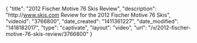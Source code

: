 {
    "title": "2012 Fischer Motive 76 Skis Review",
    "description": "http:\/\/www.skis.com Review for the 2012 Fischer Motive 76 Skis",
    "videoid": "3766800",
    "date_created": "1411361227",
    "date_modified": "1418182017",
    "type": "captivate",
    "layout": "video",
    "url": "\/v\/2012-fischer-motive-76-skis-review\/3766800"
}